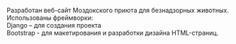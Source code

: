 Разработан веб-сайт Моздокского приюта для безнадзорных животных.  
Использованы фреймворки:  
Django – для создания проекта  
Bootstrap - для макетирования и разработки дизайна НТМL-страниц. 